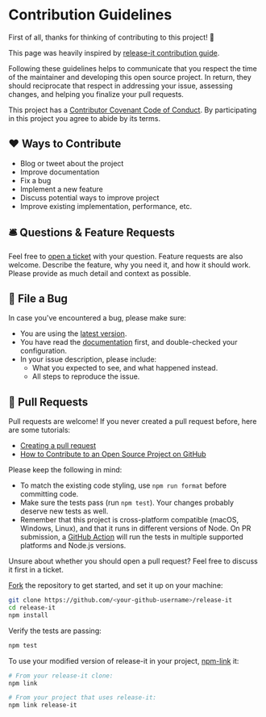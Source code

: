 # Contribution Guidelines

First of all, thanks for thinking of contributing to this project! 👏

This page was heavily inspired by [release-it contribution guide](https://github.com/release-it/release-it/blob/master/.github/CONTRIBUTING.md).

Following these guidelines helps to communicate that you respect the time of the maintainer and developing this open
source project. In return, they should reciprocate that respect in addressing your issue, assessing changes, and helping
you finalize your pull requests.

This project has a [Contributor Covenant Code of Conduct](./CODE_OF_CONDUCT.md). By participating in this project you
agree to abide by its terms.

## ❤️ Ways to Contribute

- Blog or tweet about the project
- Improve documentation
- Fix a bug
- Implement a new feature
- Discuss potential ways to improve project
- Improve existing implementation, performance, etc.

## 🛎 Questions & Feature Requests

Feel free to [open a ticket](https://github.com/bitmountain/expressive/issues/new) with your question. Feature requests
are also welcome. Describe the feature, why you need it, and how it should work. Please provide as much detail and
context as possible.

## 🐛 File a Bug

In case you've encountered a bug, please make sure:

- You are using the [latest version](https://github.com/bitmountain/expressive/releases).
- You have read the [documentation](https://github.com/bitmountain/expressive/blob/master/README.md) first, and
  double-checked your configuration.
- In your issue description, please include:
  - What you expected to see, and what happened instead.
  - All steps to reproduce the issue.

## 🎁 Pull Requests

Pull requests are welcome! If you never created a pull request before, here are some tutorials:

- [Creating a pull request](https://help.github.com/articles/creating-a-pull-request/)
- [How to Contribute to an Open Source Project on GitHub](https://egghead.io/courses/how-to-contribute-to-an-open-source-project-on-github)

Please keep the following in mind:

- To match the existing code styling, use `npm run format` before committing code.
- Make sure the tests pass (run `npm test`). Your changes probably deserve new tests as well.
- Remember that this project is cross-platform compatible (macOS, Windows, Linux), and that it runs in different
  versions of Node. On PR submission, a [GitHub Action](https://github.com/release-it/release-it/actions) will run the
  tests in multiple supported platforms and Node.js versions.

Unsure about whether you should open a pull request? Feel free to discuss it first in a ticket.

[Fork](https://help.github.com/articles/fork-a-repo/) the repository to get started, and set it up on your machine:

```bash
git clone https://github.com/<your-github-username>/release-it
cd release-it
npm install
```

Verify the tests are passing:

```bash
npm test
```

To use your modified version of release-it in your project, [npm-link](https://docs.npmjs.com/cli/link.html) it:

```bash
# From your release-it clone:
npm link

# From your project that uses release-it:
npm link release-it
```
